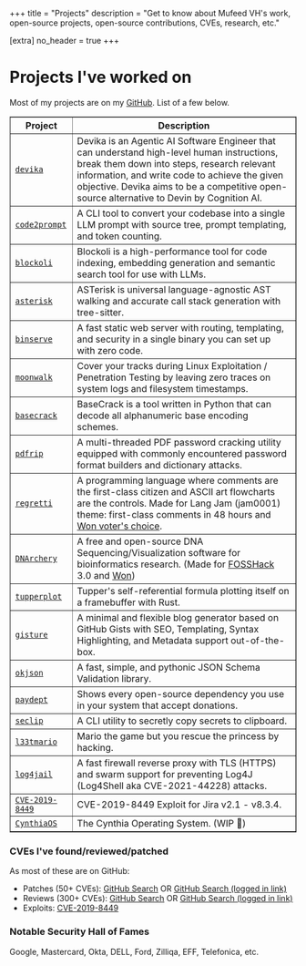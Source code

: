 +++
title = "Projects"
description = "Get to know about Mufeed VH's work, open-source projects, open-source contributions, CVEs, research, etc."

[extra]
no_header = true
+++

# Projects I've worked on

Most of my projects are on my [GitHub](https://github.com/mufeedvh). List of a few below.

<table border="1" cellpadding="5" cellspacing="0">
    <tr>
        <th>Project</th>
        <th>Description</th>
    </tr>
    <tr>
        <td><a href="https://github.com/stitionai/devika" target="_blank"><code>devika</code></a></td>
        <td>Devika is an Agentic AI Software Engineer that can understand high-level human instructions, break them down into steps, research relevant information, and write code to achieve the given objective. Devika aims to be a competitive open-source alternative to Devin by Cognition AI.</td>
    </tr>
    <tr>
        <td><a href="https://github.com/mufeedvh/code2prompt" target="_blank"><code>code2prompt</code></a></td>
        <td>A CLI tool to convert your codebase into a single LLM prompt with source tree, prompt templating, and token counting.</td>
    </tr>
    <tr>
        <td><a href="https://github.com/stitionai/blockoli" target="_blank"><code>blockoli</code></a></td>
        <td>Blockoli is a high-performance tool for code indexing, embedding generation and semantic search tool for use with LLMs.</td>
    </tr>
    <tr>
        <td><a href="https://github.com/stitionai/asterisk" target="_blank"><code>asterisk</code></a></td>
        <td>ASTerisk is universal language-agnostic AST walking and accurate call stack generation with tree-sitter.</td>
    </tr>      
    <tr>
        <td><a href="https://github.com/mufeedvh/binserve" target="_blank"><code>binserve</code></a></td>
        <td>A fast static web server with routing, templating, and security in a single binary you can set up with zero code.</td>
    </tr>
    <tr>
        <td><a href="https://github.com/mufeedvh/moonwalk" target="_blank"><code>moonwalk</code></a></td>
        <td>Cover your tracks during Linux Exploitation / Penetration Testing by leaving zero traces on system logs and filesystem timestamps.</td>
    </tr>    
    <tr>
        <td><a href="https://github.com/mufeedvh/basecrack" target="_blank"><code>basecrack</code></a></td>
        <td>BaseCrack is a tool written in Python that can decode all alphanumeric base encoding schemes.</td>
    </tr>
    <tr>
        <td><a href="https://github.com/mufeedvh/pdfrip" target="_blank"><code>pdfrip</code></a></td>
        <td>A multi-threaded PDF password cracking utility equipped with commonly encountered password format builders and dictionary attacks.</td>
    </tr>
    <tr>
        <td><a href="https://github.com/mufeedvh/regretti" target="_blank"><code>regretti</code></a></td>
        <td>A programming language where comments are the first-class citizen and ASCII art flowcharts are the controls. Made for Lang Jam (jam0001) theme: first-class comments in 48 hours and <a href="https://www.youtube.com/watch?v=j7VAw8UfMeA&t=466s">Won voter's choice</a>.</td>
    </tr>
    <tr>
        <td><a href="https://github.com/DNArchery/DNArchery" target="_blank"><code>DNArchery</code></a></td>
        <td>A free and open-source DNA Sequencing/Visualization software for bioinformatics research. (Made for <a href="https://fossunited.org/fosshack">FOSSHack</a> 3.0 and <a href="https://forum.fossunited.org/t/foss-hack-3-0-results/1882">Won</a>)</td>
    </tr>    
    <tr>
        <td><a href="https://github.com/mufeedvh/tupperplot" target="_blank"><code>tupperplot</code></a></td>
        <td>Tupper's self-referential formula plotting itself on a framebuffer with Rust.</td>
    </tr>
    <tr>
        <td><a href="https://github.com/mufeedvh/gisture" target="_blank"><code>gisture</code></a></td>
        <td>A minimal and flexible blog generator based on GitHub Gists with SEO, Templating, Syntax Highlighting, and Metadata support out-of-the-box.</td>
    </tr>      
    <tr>
        <td><a href="https://github.com/mufeedvh/okjson" target="_blank"><code>okjson</code></a></td>
        <td>A fast, simple, and pythonic JSON Schema Validation library.</td>
    </tr>    
    <tr>
        <td><a href="https://github.com/mufeedvh/paydept" target="_blank"><code>paydept</code></a></td>
        <td>Shows every open-source dependency you use in your system that accept donations.</td>
    </tr>   
    <tr>
        <td><a href="https://github.com/mufeedvh/seclip" target="_blank"><code>seclip</code></a></td>
        <td>A CLI utility to secretly copy secrets to clipboard.</td>
    </tr>  
    <tr>
        <td><a href="https://github.com/mufeedvh/l33tmario" target="_blank"><code>l33tmario</code></a></td>
        <td>Mario the game but you rescue the princess by hacking.</td>
    </tr> 
    <tr>
        <td><a href="https://github.com/mufeedvh/log4jail" target="_blank"><code>log4jail</code></a></td>
        <td>A fast firewall reverse proxy with TLS (HTTPS) and swarm support for preventing Log4J (Log4Shell aka CVE-2021-44228) attacks.</td>
    </tr>     
    <tr>
        <td><a href="https://github.com/mufeedvh/CVE-2019-8449" target="_blank"><code>CVE-2019-8449</code></a></td>
        <td>CVE-2019-8449 Exploit for Jira v2.1 - v8.3.4.</td>
    </tr>  
    <tr>
        <td><a href="https://github.com/CynthiaOS/cynthia" target="_blank"><code>CynthiaOS</code></a></td>
        <td>The Cynthia Operating System. (WIP 🚧)</td>
    </tr>                            
</table>

### CVEs I've found/reviewed/patched

As most of these are on GitHub:

- Patches (50+ CVEs): [GitHub Search](https://github.com/search?p=1&q=author%3Amufeedvh+org%3A418sec+is%3Amerged&type=Issues) OR [GitHub Search (logged in link)](https://github.com/search?q=author%3Amufeedvh+org%3A418sec+is%3Amerged&type=pullrequests)
- Reviews (300+ CVEs): [GitHub Search](https://github.com/search?q=reviewed-by%3Amufeedvh+org%3A418sec+is%3Amerged&type=Issues) OR [GitHub Search (logged in link)](https://github.com/search?q=reviewed-by%3Amufeedvh+org%3A418sec+is%3Amerged&type=pullrequests)
- Exploits: [CVE-2019-8449](https://github.com/mufeedvh/CVE-2019-8449)

### Notable Security Hall of Fames

Google, Mastercard, Okta, DELL, Ford, Zilliqa, EFF, Telefonica, etc.
